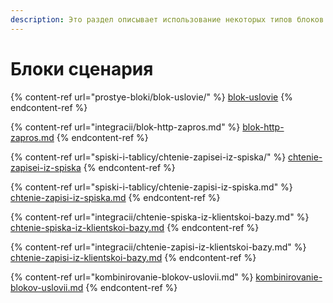 ```yaml
---
description: Это раздел описывает использование некоторых типов блоков сценария
---
```


# Блоки сценария



{% content-ref url="prostye-bloki/blok-uslovie/" %}
[blok-uslovie](prostye-bloki/blok-uslovie/)
{% endcontent-ref %}

{% content-ref url="integracii/blok-http-zapros.md" %}
[blok-http-zapros.md](integracii/blok-http-zapros.md)
{% endcontent-ref %}

{% content-ref url="spiski-i-tablicy/chtenie-zapisei-iz-spiska/" %}
[chtenie-zapisei-iz-spiska](spiski-i-tablicy/chtenie-zapisei-iz-spiska/)
{% endcontent-ref %}

{% content-ref url="spiski-i-tablicy/chtenie-zapisi-iz-spiska.md" %}
[chtenie-zapisi-iz-spiska.md](spiski-i-tablicy/chtenie-zapisi-iz-spiska.md)
{% endcontent-ref %}

{% content-ref url="integracii/chtenie-spiska-iz-klientskoi-bazy.md" %}
[chtenie-spiska-iz-klientskoi-bazy.md](integracii/chtenie-spiska-iz-klientskoi-bazy.md)
{% endcontent-ref %}

{% content-ref url="integracii/chtenie-zapisi-iz-klientskoi-bazy.md" %}
[chtenie-zapisi-iz-klientskoi-bazy.md](integracii/chtenie-zapisi-iz-klientskoi-bazy.md)
{% endcontent-ref %}

{% content-ref url="kombinirovanie-blokov-uslovii.md" %}
[kombinirovanie-blokov-uslovii.md](kombinirovanie-blokov-uslovii.md)
{% endcontent-ref %}

